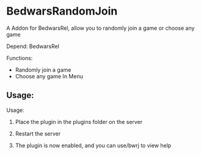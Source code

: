 # BedwarsRandomJoin

A Addon for BedwarsRel, allow you to randomly join a game or choose any game

Depend: BedwarsRel

Functions:
- Randomly join a game
- Choose any game In Menu

## Usage:
Usage:
1. Place the plugin in the plugins folder on the server

2. Restart the server

3. The plugin is now enabled, and you can use/bwrj to view help